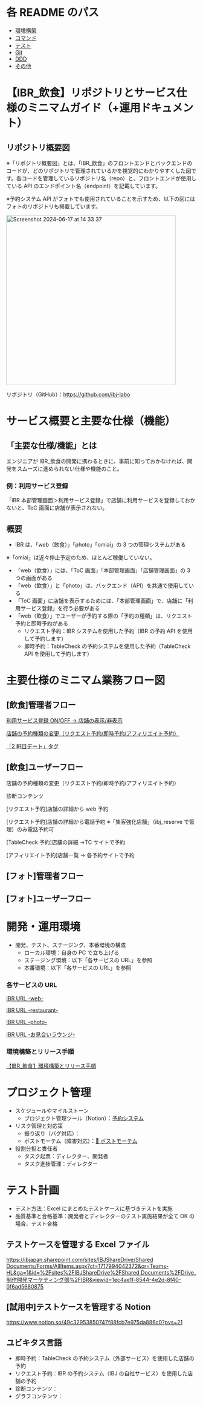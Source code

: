 # 各 README のパス

- [環境構築](/readme/setup/README.md)
- [コマンド](/readme/cmd/README.md)
- [テスト](/readme/test/README.md)
- [Git](/readme/git/README.md)
- [DDD](/readme/ddd/README.md)
- [その他](/readme/other/README.md)

# 【IBR\_飲食】リポジトリとサービス仕様のミニマムガイド（+運用ドキュメント）

## リポジトリ概要図

※「リポジトリ概要図」とは、「IBR\_飲食」のフロントエンドとバックエンドのコードが、どのリポジトリで管理されているかを視覚的にわかりやすくした図です。各コードを管理しているリポジトリ名（repo）と、フロントエンドが使用している API のエンドポイント名（endpoint）を記載しています。

※予約システム API がフォトでも使用されていることを示すため、以下の図にはフォトのリポジトリも掲載しています。

<img width="448" alt="Screenshot 2024-06-17 at 14 33 37" src="https://github.com/shimatsu-me/test-repo/assets/155062610/4cb32a1f-129a-4fa6-945f-65ffa400d6c8">

リポジトリ（GitHub）：https://github.com/ibj-labo

# サービス概要と主要な仕様（機能）

## 「主要な仕様/機能」とは

エンジニアが IBR\_飲食の開発に携わるときに、事前に知っておかなければ、開発をスムーズに進められない仕様や機能のこと。

### 例：利用サービス登録

「iBR 本部管理画面＞利用サービス登録」で店舗に利用サービスを登録しておかないと、ToC 画面に店舗が表示されない。

## 概要

- IBR は、「web（飲食）」「photo」「omiai」の 3 つの管理システムがある

※「omiai」は近々停止予定のため、ほとんど稼働していない。

- 「web（飲食）」には、「ToC 画面」「本部管理画面」「店舗管理画面」の 3 つの画面がある
- 「web（飲食）」と「photo」は、バックエンド（API）を共通で使用している
- 「ToC 画面」に店舗を表示するためには、「本部管理画面」で、店舗に「利用サービス登録」を行う必要がある
- 「web（飲食）」でユーザーが予約する際の「予約の種類」は、リクエスト予約と即時予約がある
  - リクエスト予約：IBR システムを使用した予約（IBR の予約 API を使用して予約します）
  - 即時予約：TableCheck の予約システムを使用した予約（TableCheck API を使用して予約します）

# 主要仕様のミニマム業務フロー図

## [飲食]管理者フロー

[利用サービス登録 ON/OFF → 店舗の表示/非表示](https://cacoo.com/diagrams/OGeJeuKk4NiMlk69/69385?reload_rt=1718872797101_0&)

[店舗の予約種類の変更（リクエスト予約/即時予約/アフィリエイト予約）](https://cacoo.com/diagrams/OGeJeuKk4NiMlk69/69385?reload_rt=1718872797101_0&)

[「2 軒目デート」タグ](https://cacoo.com/diagrams/OGeJeuKk4NiMlk69/69385?reload_rt=1718872797101_0&)

## [飲食]ユーザーフロー

店舗の予約種類の変更（リクエスト予約/即時予約/アフィリエイト予約）

診断コンテンツ

[リクエスト予約]店舗の詳細から web 予約

[リクエスト予約]店舗の詳細から電話予約 ※「集客強化店舗」（ibj_reserve で管理）のみ電話予約可

[TableCheck 予約]店舗の詳細 →TC サイトで予約

[アフィリエイト予約]店舗一覧 → 各予約サイトで予約

## [フォト]管理者フロー

## [フォト]ユーザーフロー

# **開発・運用環境**

- 開発、テスト、ステージング、本番環境の構成
  - ローカル環境：自身の PC で立ち上げる
  - ステージング環境：以下「各サービスの URL」を参照
  - 本番環境：以下「各サービスの URL」を参照

### 各サービスの URL

[IBR URL -web-](https://www.notion.so/IBR-URL-web-bf013df3eeff4dfdb26eb2ec9ae273f7?pvs=21)

[IBR URL -restaurant-](https://www.notion.so/IBR-URL-restaurant-78d37d1985a545899ae486f623603be6?pvs=21)

[IBR URL -photo-](https://www.notion.so/IBR-URL-photo-12001b7978c64ca5bdf5d14dab84b490?pvs=21)

[IBR URL -お見合いラウンジ-](https://www.notion.so/IBR-URL-9501fd3482004653a0934fe561e7e475?pvs=21)

### 環境構築とリリース手順

[【IBR\_飲食】環境構築とリリース手順](https://www.notion.so/IBR_-42c9d90984754d069a0643f50621b9b6?pvs=21)

# **プロジェクト管理**

- スケジュールやマイルストーン
  - プロジェクト管理ツール（Notion）：[予約システム](https://www.notion.so/320457b1d5b7448d9fcbd21590a15b27?pvs=21)
- リスク管理と対応策
  - 振り返り（バグ対応）：[](https://www.notion.so/60a3eec9049a4d6f9a63216795b2eff6?pvs=21)
  - ポストモーテム（障害対応）：[💚 ポストモーテム](https://www.notion.so/1f446050c5934db2a123da47df954458?pvs=21)
- 役割分担と責任者
  - タスク起票：ディレクター、開発者
  - タスク進捗管理：ディレクター

# **テスト計画**

- テスト方法：Excel にまとめたテストケースに基づきテストを実施
- 品質基準と合格基準：開発者とディレクターのテスト実施結果が全て OK の場合、テスト合格

## テストケースを管理する Excel ファイル

[https://ibjapan.sharepoint.com/sites/IBJShareDrive/Shared Documents/Forms/AllItems.aspx?ct=1717994042372&or=Teams-HL&ga=1&id=%2Fsites%2FIBJShareDrive%2FShared Documents%2FDrive\_制作開発マーケティング部%2FIBR&viewid=1ec4ae1f-8544-4e2d-8f40-0f6ad5680875](https://ibjapan.sharepoint.com/sites/IBJShareDrive/Shared%20Documents/Forms/AllItems.aspx?ct=1717994042372&or=Teams%2DHL&ga=1&id=%2Fsites%2FIBJShareDrive%2FShared%20Documents%2FDrive%5F%E5%88%B6%E4%BD%9C%E9%96%8B%E7%99%BA%E3%83%9E%E3%83%BC%E3%82%B1%E3%83%86%E3%82%A3%E3%83%B3%E3%82%B0%E9%83%A8%2FIBR&viewid=1ec4ae1f%2D8544%2D4e2d%2D8f40%2D0f6ad5680875)

## [試用中]テストケースを管理する Notion

https://www.notion.so/49c32953850747f88fcb7e975da886c0?pvs=21

## ユビキタス言語

- 即時予約：TableCheck の予約システム（外部サービス）を使用した店舗の予約
- リクエスト予約：IBR の予約システム（IBJ の自社サービス）を使用した店舗の予約
- 診断コンテンツ：
- グラフコンテンツ：
